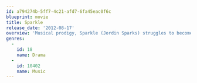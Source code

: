 ```yaml
---
id: a794274b-5ff7-4c21-afd7-6fa45eac0f6c
blueprint: movie
title: Sparkle
release_date: '2012-08-17'
overview: 'Musical prodigy, Sparkle (Jordin Sparks) struggles to become a star while overcoming issues that are tearing her family apart. From an affluent Detroit area and daughter to a single mother (Whitney Houston), she tries to balance a new romance with music manager Stix (Derek Luke) while dealing with the unexpected challenges her new life will bring as she and her two sisters (Carmen Ejogo and Tika Sumpter) strive to become a dynamic singing group during the Motown-era.'
genres:
  -
    id: 18
    name: Drama
  -
    id: 10402
    name: Music
---
```

